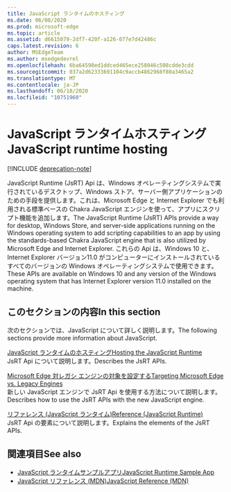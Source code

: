 ```yaml
---
title: JavaScript ランタイムのホスティング
ms.date: 06/08/2020
ms.prod: microsoft-edge
ms.topic: article
ms.assetid: d6615079-2df7-420f-a126-077e7d42486c
caps.latest.revision: 6
author: MSEdgeTeam
ms.author: msedgedevrel
ms.openlocfilehash: 6ba64598ed1ddced465ece258046c508cdde3cdd
ms.sourcegitcommit: 037a2d62333691104c9accb4862968f80a3465a2
ms.translationtype: MT
ms.contentlocale: ja-JP
ms.lasthandoff: 06/18/2020
ms.locfileid: "10751960"
---
```

# <span data-ttu-id="4a506-102">JavaScript ランタイムホスティング</span><span class="sxs-lookup"><span data-stu-id="4a506-102">JavaScript runtime hosting</span></span>  

[!INCLUDE [deprecation-note](./includes/deprecation-note.md)]  

<span data-ttu-id="4a506-103">JavaScript Runtime (JsRT) Api は、Windows オペレーティングシステムで実行されているデスクトップ、Windows ストア、サーバー側アプリケーションのための手段を提供します。これは、Microsoft Edge と Internet Explorer でも利用される標準ベースの Chakra JavaScript エンジンを使って、アプリにスクリプト機能を追加します。</span><span class="sxs-lookup"><span data-stu-id="4a506-103">The JavaScript Runtime (JsRT) APIs provide a way for desktop, Windows Store, and server-side applications running on the Windows operating system to add scripting capabilities to an app by using the standards-based Chakra JavaScript engine that is also utilized by Microsoft Edge and Internet Explorer.</span></span>  <span data-ttu-id="4a506-104">これらの Api は、Windows 10 と、Internet Explorer バージョン11.0 がコンピューターにインストールされているすべてのバージョンの Windows オペレーティングシステムで使用できます。</span><span class="sxs-lookup"><span data-stu-id="4a506-104">These APIs are available on Windows 10 and any version of the Windows operating system that has Internet Explorer version 11.0 installed on the machine.</span></span>  

## <span data-ttu-id="4a506-105">このセクションの内容</span><span class="sxs-lookup"><span data-stu-id="4a506-105">In this section</span></span>  

<span data-ttu-id="4a506-106">次のセクションでは、JavaScript について詳しく説明します。</span><span class="sxs-lookup"><span data-stu-id="4a506-106">The following sections provide more information about JavaScript.</span></span>  

[<span data-ttu-id="4a506-107">JavaScript ランタイムのホスティング</span><span class="sxs-lookup"><span data-stu-id="4a506-107">Hosting the JavaScript Runtime</span></span>](./chakra-hosting/hosting-the-javascript-runtime.md)  
<span data-ttu-id="4a506-108">JsRT Api について説明します。</span><span class="sxs-lookup"><span data-stu-id="4a506-108">Describes the JsRT APIs.</span></span>  

[<span data-ttu-id="4a506-109">Microsoft Edge 対レガシ エンジンの対象を設定する</span><span class="sxs-lookup"><span data-stu-id="4a506-109">Targeting Microsoft Edge vs. Legacy Engines</span></span>](./chakra-hosting/targeting-edge-vs-legacy-engines-in-jsrt-apis.md)  
<span data-ttu-id="4a506-110">新しい JavaScript エンジンで JsRT Api を使用する方法について説明します。</span><span class="sxs-lookup"><span data-stu-id="4a506-110">Describes how to use the JsRT APIs with the new JavaScript engine.</span></span>  

[<span data-ttu-id="4a506-111">リファレンス (JavaScript ランタイム)</span><span class="sxs-lookup"><span data-stu-id="4a506-111">Reference (JavaScript Runtime)</span></span>](./chakra-hosting/reference-javascript-runtime.md)  
<span data-ttu-id="4a506-112">JsRT Api の要素について説明します。</span><span class="sxs-lookup"><span data-stu-id="4a506-112">Explains the elements of the JsRT APIs.</span></span>  

## <span data-ttu-id="4a506-113">関連項目</span><span class="sxs-lookup"><span data-stu-id="4a506-113">See also</span></span>  

*   [<span data-ttu-id="4a506-114">JavaScript ランタイムサンプルアプリ</span><span class="sxs-lookup"><span data-stu-id="4a506-114">JavaScript Runtime Sample App</span></span>](https://go.microsoft.com/fwlink/p/?LinkID=306674&clcid=0x409)  
*   [<span data-ttu-id="4a506-115">JavaScript リファレンス (MDN)</span><span class="sxs-lookup"><span data-stu-id="4a506-115">JavaScript Reference (MDN)</span></span>](https://developer.mozilla.org/docs/Web/JavaScript/Reference)  
